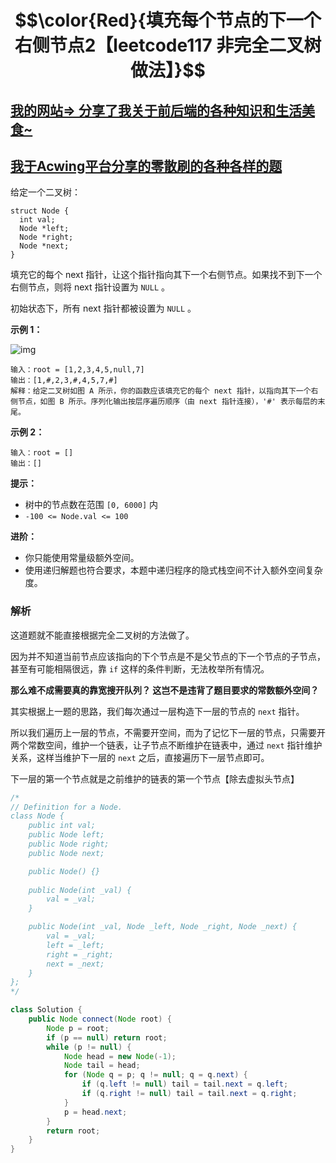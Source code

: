 # $$\color{Red}{填充每个节点的下一个右侧节点2【leetcode117 非完全二叉树做法】}$$

## [我的网站=> 分享了我关于前后端的各种知识和生活美食~](https://www.fanxy.cloud)

## [我于Acwing平台分享的零散刷的各种各样的题](https://www.acwing.com/blog/content/33005/) 

给定一个二叉树：

```
struct Node {
  int val;
  Node *left;
  Node *right;
  Node *next;
}
```

填充它的每个 next 指针，让这个指针指向其下一个右侧节点。如果找不到下一个右侧节点，则将 next 指针设置为 `NULL` 。

初始状态下，所有 next 指针都被设置为 `NULL` 。

 

**示例 1：**

![img](https://assets.leetcode.com/uploads/2019/02/15/117_sample.png)

```
输入：root = [1,2,3,4,5,null,7]
输出：[1,#,2,3,#,4,5,7,#]
解释：给定二叉树如图 A 所示，你的函数应该填充它的每个 next 指针，以指向其下一个右侧节点，如图 B 所示。序列化输出按层序遍历顺序（由 next 指针连接），'#' 表示每层的末尾。
```

**示例 2：**

```
输入：root = []
输出：[]
```

 

**提示：**

- 树中的节点数在范围 `[0, 6000]` 内
- `-100 <= Node.val <= 100`

**进阶：**

- 你只能使用常量级额外空间。
- 使用递归解题也符合要求，本题中递归程序的隐式栈空间不计入额外空间复杂度。



### 解析

这道题就不能直接根据完全二叉树的方法做了。

因为并不知道当前节点应该指向的下个节点是不是父节点的下一个节点的子节点，甚至有可能相隔很远，靠 `if` 这样的条件判断，无法枚举所有情况。

**那么难不成需要真的靠宽搜开队列？ 这岂不是违背了题目要求的常数额外空间？**

其实根据上一题的思路，我们每次通过一层构造下一层的节点的 `next` 指针。

所以我们遍历上一层的节点，不需要开空间，而为了记忆下一层的节点，只需要开两个常数空间，维护一个链表，让子节点不断维护在链表中，通过 `next` 指针维护关系，这样当维护下一层的 `next` 之后，直接遍历下一层节点即可。

下一层的第一个节点就是之前维护的链表的第一个节点【除去虚拟头节点】

```java
/*
// Definition for a Node.
class Node {
    public int val;
    public Node left;
    public Node right;
    public Node next;

    public Node() {}
    
    public Node(int _val) {
        val = _val;
    }

    public Node(int _val, Node _left, Node _right, Node _next) {
        val = _val;
        left = _left;
        right = _right;
        next = _next;
    }
};
*/

class Solution {
    public Node connect(Node root) {
        Node p = root;
        if (p == null) return root;
        while (p != null) {
            Node head = new Node(-1);
            Node tail = head;
            for (Node q = p; q != null; q = q.next) {
                if (q.left != null) tail = tail.next = q.left;
                if (q.right != null) tail = tail.next = q.right;
            }
            p = head.next;
        }
        return root;
    }
}
```

